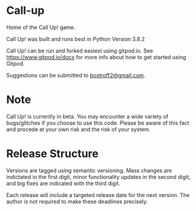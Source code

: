 # Call-up
Home of the Call Up! game. 

Call Up! was built and runs best in Python Version 3.8.2

Call Up! can be run and forked easiest using gitpod.io. See https://www.gitpod.io/docs for more info about how to get started using Gitpod.

Suggestions can be submitted to bostroff2@gmail.com. 

# Note
Call Up! is currently in beta. You may encounter a wide variety of bugs/glitches if you choose to use this code. Please be aware of this fact and procede at your own risk and the risk of your system.


# Release Structure
Versions are tagged using semantic versioning. Mass changes are indictated in the first digit, minor functionality updates in the second digit, and big fixes are indicated with the third digit. 

Each release will include a targeted release date for the next version. The author is not required to make these deadlines precisely. 
